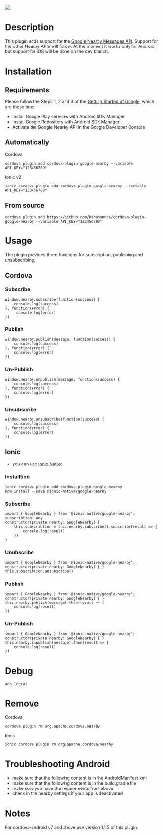 [![](https://img.shields.io/npm/dm/cordova-plugin-google-nearby.svg)](https://www.npmjs.com/package/cordova-plugin-google-nearby)
# Description
This plugin adds support for the [Google Nearby Messages API](https://developers.google.com/nearby/messages/overview). Support for the other Nearby APIs will follow.
At the moment it works only for Android, but support for iOS will be done on the dev branch. 
# Installation
## Requirements
Please follow the Steps 1, 2 and 3 of the [Getting Started of Google](https://developers.google.com/nearby/messages/android/get-started), which are these one:
- Install Google Play services with Android SDK Manager
- Install Google Repository with Android SDK Manager
- Activate the Google Nearby API in the Google Developer Console

## Automatically
Cordova
```
cordova plugin add cordova-plugin-google-nearby --variable API_KEY="123456789"
```

Ionic v2
```
ionic cordova plugin add cordova-plugin-google-nearby --variable API_KEY="123456789"
```
## From source 
```
cordova plugin add https://github.com/hahahannes/cordova-plugin-google-nearby --variable API_KEY="123456789"
```

# Usage
The plugin provides three functions for subscription, publishing and unsubscribing.

## Cordova
### Subscribe
```
window.nearby.subscribe(function(success) {
    console.log(success)
}, function(error) {
     console.log(error)
})
```

### Publish
```
window.nearby.publish(message, function(success) {
    console.log(success)
}, function(error) {
    console.log(error)
})
```
### Un-Publish
```
window.nearby.unpublish(message, function(success) {
    console.log(success)
}, function(error) {
    console.log(error)
})
```

### Unsubscribe
```
window.nearby.unsubscribe(function(success) {
    console.log(success)
}, function(error) {
    console.log(error)
})
```

## Ionic 
- you can use [Ionic Native](https://ionicframework.com/docs/native/) 

### Installtion

```
ionic cordova plugin add cordova-plugin-google-nearby
npm install --save @ionic-native/google-nearby
```

### Subscribe
```
import { GoogleNearby } from '@ionic-native/google-nearby';
subscribtion: any
constructor(private nearby: GoogleNearby) { 
    this.subscribtion = this.nearby.subscribe().subscribe(result => {
        console.log(result)
    })
}
```

### Unubscribe
```
import { GoogleNearby } from '@ionic-native/google-nearby';
constructor(private nearby: GoogleNearby) { }
this.subscribtion.unsubscribe()
```

### Publish
```
import { GoogleNearby } from '@ionic-native/google-nearby';
constructor(private nearby: GoogleNearby) { }
this.nearby.publish(message).then(result => {
    console.log(result)
})
```
### Un-Publish
```
import { GoogleNearby } from '@ionic-native/google-nearby';
constructor(private nearby: GoogleNearby) { }
this.nearby.unpublish(message).then(result => {
    console.log(result)
})
```

# Debug
```shell
adb logcat 
```

# Remove
Cordova
```
cordova plugin rm org.apache.cordova.nearby
```

Ionic
```
ionic cordova plugin rm org.apache.cordova.nearby
```

# Troubleshooting Android
- make sure that the following content is in the AndroidManifest.xml
- make sure that the following content is in the build.gradle file
- make sure you have the requirements from above
- check in the nearby settings if your app is deactivated 

# Notes
For cordova-android v7 and above use version 1.1.5 of this plugin.
